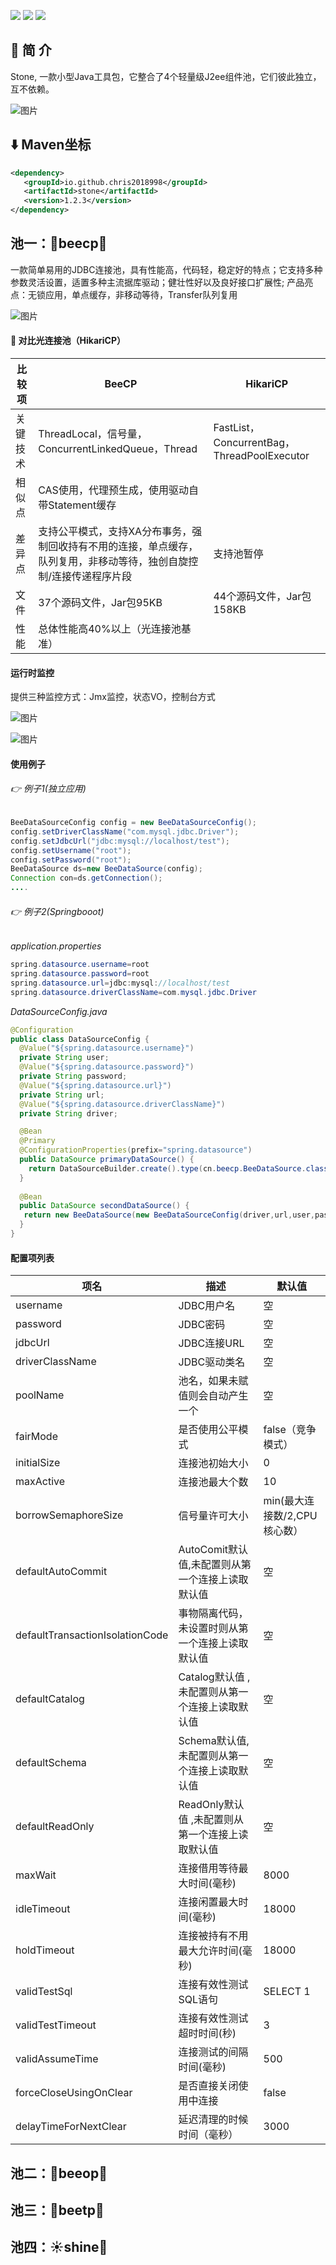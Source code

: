 <a><img src="https://img.shields.io/badge/JDK-1.8+-green.svg"></a>
<a><img src="https://img.shields.io/badge/License-LGPL%202.1-blue.svg"></a>
<a><img src="https://maven-badges.herokuapp.com/maven-central/io.github.chris2018998/stone/badge.svg"></a>
 
## 🍑 简 介

Stone, 一款小型Java工具包，它整合了4个轻量级J2ee组件池，它们彼此独立，互不依赖。

![图片](https://github.com/Chris2018998/stone/assets/32663325/25f3cf51-c479-4218-9e02-bbe96ea1ab4f)

## :arrow_down: Maven坐标 

```xml
<dependency>
   <groupId>io.github.chris2018998</groupId>
   <artifactId>stone</artifactId>
   <version>1.2.3</version>
</dependency>
```

## 池一：🐝beecp🌺

一款简单易用的JDBC连接池，具有性能高，代码轻，稳定好的特点；它支持多种参数灵活设置，适置多种主流据库驱动；健壮性好以及良好接口扩展性; 产品亮点：无锁应用，单点缓存，非移动等待，Transfer队列复用

![图片](https://user-images.githubusercontent.com/32663325/153597592-c7d36f14-445a-454b-9db4-2289e1f92ed6.png)

#### 🍒 对比光连接池（HikariCP）

| **比较项**                      |**BeeCP**                                          | **HikariCP**                                      |
|---------------------------------|---------------------------------------------------| ------------------------------------------------- |
| 关键技术                         |ThreadLocal，信号量，ConcurrentLinkedQueue，Thread   | FastList，ConcurrentBag，ThreadPoolExecutor       |
| 相似点                           |CAS使用，代理预生成，使用驱动自带Statement缓存          |                                                  |
| 差异点                           |支持公平模式，支持XA分布事务，强制回收持有不用的连接，单点缓存，队列复用，非移动等待，独创自旋控制/连接传递程序片段|支持池暂停|
| 文件                             |37个源码文件，Jar包95KB                              |44个源码文件，Jar包158KB                                   |
| 性能                             |总体性能高40%以上（光连接池基准）                      |                                                         |

#### 运行时监控

提供三种监控方式：Jmx监控，状态VO，控制台方式

![图片](https://user-images.githubusercontent.com/32663325/154832186-be2b2c34-8765-4be8-8435-b97c6c1771df.png)

![图片](https://user-images.githubusercontent.com/32663325/154832193-62b71ade-84cc-41db-894f-9b012995d619.png)

#### 使用例子
###### :point_right: 例子1(独立应用)
```java
BeeDataSourceConfig config = new BeeDataSourceConfig();
config.setDriverClassName("com.mysql.jdbc.Driver");
config.setJdbcUrl("jdbc:mysql://localhost/test");
config.setUsername("root");
config.setPassword("root");
BeeDataSource ds=new BeeDataSource(config);
Connection con=ds.getConnection();
....

```
###### :point_right: 例子2(Springbooot)
*application.properties*
```java
spring.datasource.username=root
spring.datasource.password=root
spring.datasource.url=jdbc:mysql://localhost/test
spring.datasource.driverClassName=com.mysql.jdbc.Driver
``` 

*DataSourceConfig.java*
```java
@Configuration
public class DataSourceConfig {
  @Value("${spring.datasource.username}")
  private String user;
  @Value("${spring.datasource.password}")
  private String password;
  @Value("${spring.datasource.url}")
  private String url;
  @Value("${spring.datasource.driverClassName}")
  private String driver;

  @Bean
  @Primary
  @ConfigurationProperties(prefix="spring.datasource")
  public DataSource primaryDataSource() {
    return DataSourceBuilder.create().type(cn.beecp.BeeDataSource.class).build();
  }
  
  @Bean
  public DataSource secondDataSource() {
   return new BeeDataSource(new BeeDataSourceConfig(driver,url,user,password));
  }
}
```

#### 配置项列表
|项名                              |描述                                   |默认值                               |
| ---------------------------------| -------------------------------------| -----------------------------------|
|username                          |JDBC用户名                             |空                                  |
|password                          |JDBC密码                               |空                                  |
|jdbcUrl                           |JDBC连接URL                            |空                                  |
|driverClassName                   |JDBC驱动类名                            |空                                  |
|poolName	                   |池名，如果未赋值则会自动产生一个                 |空                                  |
|fairMode                          |是否使用公平模式                         |false（竞争模式）                     | 
|initialSize                       |连接池初始大小                           |0                                   |
|maxActive                         |连接池最大个数                           |10                                  | 
|borrowSemaphoreSize               |信号量许可大小                           |min(最大连接数/2,CPU核心数）           |
|defaultAutoCommit                 |AutoComit默认值,未配置则从第一个连接上读取默认值|空                               |
|defaultTransactionIsolationCode   |事物隔离代码，未设置时则从第一个连接上读取默认值|空                                |
|defaultCatalog                    |Catalog默认值 ,未配置则从第一个连接上读取默认值|空                                |
|defaultSchema                     |Schema默认值,未配置则从第一个连接上读取默认值|空                                  |
|defaultReadOnly                   |ReadOnly默认值 ,未配置则从第一个连接上读取默认值|空                               |
|maxWait                           |连接借用等待最大时间(毫秒)                |8000                                |
|idleTimeout                       |连接闲置最大时间(毫秒)                    |18000                               |  
|holdTimeout                       |连接被持有不用最大允许时间(毫秒)           |18000                               |  
|validTestSql                      |连接有效性测试SQL语句                     |SELECT 1                            |  
|validTestTimeout                  |连接有效性测试超时时间(秒)                 |3                                   |  
|validAssumeTime                   |连接测试的间隔时间(毫秒)                   |500                                 |  
|forceCloseUsingOnClear            |是否直接关闭使用中连接                     |false                               |
|delayTimeForNextClear             |延迟清理的时候时间（毫秒）                 |3000                                |  


## 池二：🐝beeop🌷


## 池三：🐝beetp🪷




## 池四：☀️shine🌻
